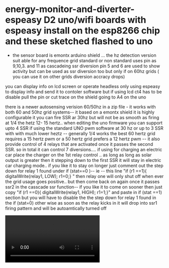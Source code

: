 # energy-monitor-and-diverter-espeasy D2 uno/wifi boards with espeasy install on the  esp8266 chip and  these sketched flashed to uno
- the sensor board is emontx arduino shield ...
the hz detection version suit able for any frequence grid  standard or non standard   uses  pin  as 9,10,3. and 11  as cascadeing ssr diversion
 pin 5 and 6 are used to  show  activity but can be used as ssr diversion too but only if on 60hz grids ( you can use it on other grids  diversion  accracy drops)
 
 you can display info on lcd screen or operate headless only using  espeasy to display info and send it to contoler software
  but if using  lcd  ct4  has to be disable  pull the pin or cut trace  on the shield going to A4 on the uno

there is a newer autosensing verision 60/50hz  in a  zip file - it works with both 60 and 50hz grid systems--   it  based on a emontx shield  it is highly configurable it you can  fire SSR ar 30hz   but will not be as smooth as firing at 1/4 the  hetz 12- 15 hertz..   when editing  the  uno firmware     you can support upto  4 SSR if using the standard UNO pwm  software at 30 hz
or  up to 3  SSR with  with much lower heztz   -- generally  1/4 works the best 60 hertz grid  requires a 15 hertz pwm  or a 50 hertz grid prefers a 12 hertz pwm  --   it also  provide control of 4 relays  that are activated once it  passes  the second  SSR.    so in total it  can control 7 diversions....  if using  for charging an electric car  place the charger on   the  1st relay  control .. as long as long as solar output  is greater then it stepping down to the first SSR  it will stay in electric  car charging mode.. if you like it to stay on longer just  comment out  the  step down for relay 1  found under if (stat==0 )-- ie -- this line  "if (r1 ==1){ digitalWrite(relay1, LOW); r1=0;} "   then  relay one will only shut off when ever the grid usage goes positive..  but  then come back on again once it  passes  ssr2 in the casscade ssr function-- if you like it to come on sooner  then  just copy "if (r1 ==0){ digitalWrite(relay1, HIGH); r1=1;}"   and paste in if (stat ==1) section but  you will have to disable the the step down  for relay 1  found in the  if (stat=0) other wise as soon as the relay kicks in  it will drop into ssr1 firing pattern and will be autoamtically turned off




![espfirmware]( https://github.com/krywenko/energy-monitor-and-diverter-espeasy/blob/master/simplescreenrecorder-111.mp4)
